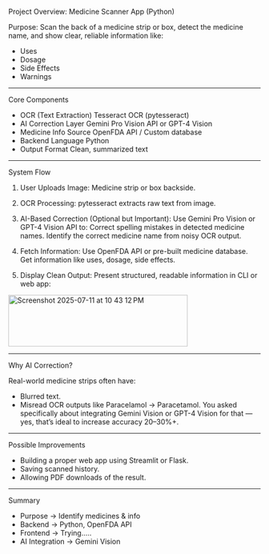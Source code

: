 Project Overview: Medicine Scanner App (Python)

Purpose:
Scan the back of a medicine strip or box, detect the medicine name, and show clear, reliable information like:

- Uses
- Dosage
- Side Effects
- Warnings

------------------------------------------------------------------------------------------------------------------------------------------------

Core Components

- OCR (Text Extraction)	Tesseract OCR (pytesseract)
- AI Correction Layer	Gemini Pro Vision API or GPT-4 Vision
- Medicine Info Source	OpenFDA API / Custom database
- Backend Language	Python
- Output Format	Clean, summarized text

--------------------------------------------------------------------------------------------------------------------------------------------------

System Flow

1. User Uploads Image:
Medicine strip or box backside.

2. OCR Processing:
pytesseract extracts raw text from image.

3. AI-Based Correction (Optional but Important):
Use Gemini Pro Vision or GPT-4 Vision API to:
Correct spelling mistakes in detected medicine names.
Identify the correct medicine name from noisy OCR output.

4. Fetch Information:
Use OpenFDA API or pre-built medicine database.
Get information like uses, dosage, side effects.

5. Display Clean Output:
Present structured, readable information in CLI or web app:

<img width="358" height="103" alt="Screenshot 2025-07-11 at 10 43 12 PM" src="https://github.com/user-attachments/assets/7b7e7ea7-670d-4ac6-af33-1814833635d8" />


-------------------------------------------------------------------------------------------------------------------------------------------------------

Why AI Correction?

Real-world medicine strips often have:

- Blurred text.
- Misread OCR outputs like Paracelamol → Paracetamol.
You asked specifically about integrating Gemini Vision or GPT-4 Vision for that — yes, that’s ideal to increase accuracy 20–30%+.

------------------------------------------------------------------------------------------------------------------------------------------

Possible Improvements

- Building a proper web app using Streamlit or Flask.
- Saving scanned history.
- Allowing PDF downloads of the result.


------------------------------------------------------------------------------------------------------------------------------------------

 Summary 
 - Purpose -> Identify medicines & info
 - Backend -> Python, OpenFDA API
 - Frontend -> Trying.....
 - AI Integration -> Gemini Vision

